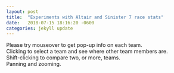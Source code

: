 ```yaml
---
layout: post
title:  "Experiments with Altair and Sinister 7 race stats"
date:   2018-07-15 18:16:20 -0600
categories: jekyll update
---
```

<head>
  <!-- Import Vega 4 & Vega-Lite 2 (does not have to be from CDN) -->

  <script src="https://cdn.jsdelivr.net/npm//vega@3.3.1"></script>
  <script src="https://cdn.jsdelivr.net/npm//vega-lite@2.6.0"></script>
  <script src="https://cdn.jsdelivr.net/npm//vega-embed@3.14"></script>

</head>
<body>

Please try mouseover to get pop-up info on each team.
<br>
Clicking to select a team and see where other team members are.
<br/>
Shift-clicking to compare two, or more, teams.
<br/>
Panning and zooming.


<div id="vis"></div>

<script type="text/javascript">
  var spec = "/ind_team.json" //"https://raw.githubusercontent.com/vega/vega/master/docs/examples/bar-chart.vg.json";
  vegaEmbed('#vis', spec).then(function(result) {
    // Access the Vega view instance (https://vega.github.io/vega/docs/api/view/) as result.view
  }).catch(console.error);
</script>

</body>
